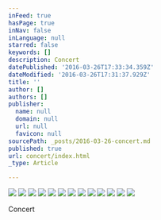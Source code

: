 ```yaml
---
inFeed: true
hasPage: true
inNav: false
inLanguage: null
starred: false
keywords: []
description: Concert
datePublished: '2016-03-26T17:33:34.359Z'
dateModified: '2016-03-26T17:31:37.929Z'
title: ''
author: []
authors: []
publisher:
  name: null
  domain: null
  url: null
  favicon: null
sourcePath: _posts/2016-03-26-concert.md
published: true
url: concert/index.html
_type: Article

---
```

![](https://the-grid-user-content.s3-us-west-2.amazonaws.com/60b02725-f99f-424d-9e7e-d9ddfaf1eeb3.jpg)
![](https://the-grid-user-content.s3-us-west-2.amazonaws.com/98a0a69d-2cbd-40e0-8b6b-4815bd715311.jpg)
![](https://the-grid-user-content.s3-us-west-2.amazonaws.com/4404ae41-49ca-40f3-a2b4-9652bb849bcc.jpg)
![](https://the-grid-user-content.s3-us-west-2.amazonaws.com/705d3ab8-abe7-43d2-8945-a4175eb9c80e.jpg)
![](https://the-grid-user-content.s3-us-west-2.amazonaws.com/9f4761dc-de84-4556-960f-7ac32f4115ea.jpg)
![](https://the-grid-user-content.s3-us-west-2.amazonaws.com/1ea22356-c88b-4263-994b-63edeebb02e6.jpg)
![](https://the-grid-user-content.s3-us-west-2.amazonaws.com/c15c0bb9-9a19-445e-8327-583294b9c189.jpg)
![](https://the-grid-user-content.s3-us-west-2.amazonaws.com/60662d5c-fbb6-48ae-842e-95e208d51168.jpg)
![](https://the-grid-user-content.s3-us-west-2.amazonaws.com/9d0052d4-d39a-43f7-94aa-9c1e586b40d7.jpg)
![](https://the-grid-user-content.s3-us-west-2.amazonaws.com/50c967c7-1f12-4533-9d41-b2e423c931ad.jpg)
![](https://the-grid-user-content.s3-us-west-2.amazonaws.com/09688e26-cee5-42c3-b89e-3a573cb1b284.jpg)
![](https://the-grid-user-content.s3-us-west-2.amazonaws.com/27d9b218-d0f3-455b-a407-8706ceb61da1.jpg)
![](https://the-grid-user-content.s3-us-west-2.amazonaws.com/9eedd6b7-a442-45f9-8086-084e3d8e4d15.jpg)

Concert
